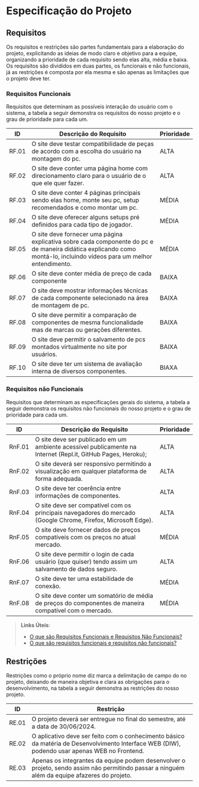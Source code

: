 # Especificação do Projeto

## Requisitos

Os requisitos e restrições são partes fundamentais para a elaboração do projeto, explicitando as ideias de modo claro e objetivo para a equipe, organizando a prioridade de cada requisito sendo elas alta, média e baixa. Os requisitos são divididos em duas partes, os funcionais e não funcionais, já as restrições é composta por ela mesma e são apenas as limitações que o projeto deve ter.

### Requisitos Funcionais

Requisitos que determinam as possíveis interação do usuário com o sistema, a tabela a seguir demonstra os requisitos do nosso projeto e o grau de prioridade para cada um.

|ID    | Descrição do Requisito  | Prioridade |
|------|-----------------------------------------|----|
|RF.01| O site deve testar compatibilidade de peças de acordo com a escolha do usuário na montagem do pc. | ALTA | 
|RF.02| O site deve conter uma página home com direcionamento claro para o usuário de o que ele quer fazer. | ALTA |
|RF.03| O site deve conter 4 páginas principais sendo elas home, monte seu pc, setup recomendados e como montar um pc. | MÉDIA | 
|RF.04| O site deve oferecer alguns setups pré definidos para cada tipo de jogador. | MÉDIA |
|RF.05| O site deve fornecer uma página explicativa sobre cada componente do pc e de maneira didática explicando como montá-lo, incluindo vídeos para um melhor entendimento. | MÉDIA | 
|RF.06| O site deve conter média de preço de cada componente  | BAIXA |
|RF.07| O site deve mostrar informações técnicas de cada componente selecionado na área de montagem de pc. | BAIXA | 
|RF.08| O site deve permitir a comparação de componentes de mesma funcionalidade mas de marcas ou gerações diferentes. | BAIXA |
|RF.09| O site deve permitir o salvamento de pcs montados virtualmente no site por usuários. | BAIXA | 
|RF.10| O site deve ter um sistema de avaliação interna de diversos componentes. | BIAXA |


### Requisitos não Funcionais

Requisitos que determinam as especificações gerais do sistema, a tabela a seguir demonstra os requisitos não funcionais do nosso projeto e o grau de prioridade para cada um.

|ID     | Descrição do Requisito  |Prioridade |
|-------|-------------------------|----|
|RnF.01| O site deve ser publicado em um ambiente acessível publicamente na Internet (Repl.it, GitHub Pages, Heroku);  | ALTA | 
|RnF.02| O site deverá ser responsivo permitindo a visualização em qualquer plataforma de forma adequada. | ALTA | 
|RnF.03| O site deve ter coerência entre informações de componentes. | ALTA | 
|RnF.04| O site deve ser compatível com os principais navegadores do mercado (Google Chrome, Firefox, Microsoft Edge). | ALTA | 
|RnF.05| O site deve fornecer dados de preços compatíveis com os preços no atual mercado. | MÉDIA | 
|RnF.06| O site deve permitir o login de cada usuário (que quiser) tendo assim um salvamento de dados seguro. | ALTA | 
|RnF.07| O site deve ter uma estabilidade de conexão. | MÉDIA | 
|RnF.08| O site deve conter um somatório de média de preços do componentes de maneira compatível com o mercado. | MÉDIA | 

> **Links Úteis**:
> 
> - [O que são Requisitos Funcionais e Requisitos Não Funcionais?](https://codificar.com.br/requisitos-funcionais-nao-funcionais/)
> - [O que são requisitos funcionais e requisitos não funcionais?](https://analisederequisitos.com.br/requisitos-funcionais-e-requisitos-nao-funcionais-o-que-sao/)


## Restrições

Restrições como o próprio nome diz marca a delimitação de campo do no projeto, deixando de maneira objetiva e clara as obrigações para o desenvolvimento, na tabela a seguir demonstra as restrições do nosso projeto.

|ID| Restrição                                             |
|--|-------------------------------------------------------|
|RE.01| O projeto deverá ser entregue no final do semestre, até a data de 30/06/2024. |
|RE.02| O aplicativo deve ser feito com o conhecimento básico da matéria de Desenvolvimento Interface WEB (DIW), podendo usar apenas WEB no Frontend.        |
|RE.03| Apenas os integrantes da equipe podem desenvolver o projeto, sendo assim não permitindo passar a ninguém além da equipe afazeres do projeto.       |


